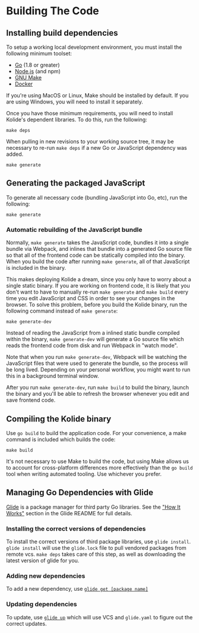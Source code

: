 Building The Code
=================

## Installing build dependencies

To setup a working local development environment, you must install the following minimum toolset:

* [Go](https://golang.org/dl/) (1.8 or greater)
* [Node.js](https://nodejs.org/en/download/current/) (and npm)
* [GNU Make](https://www.gnu.org/software/make/)
* [Docker](https://www.docker.com/products/overview#/install_the_platform)


If you're using MacOS or Linux, Make should be installed by default. If you are using Windows, you will need to install it separately.

Once you have those minimum requirements, you will need to install Kolide's dependent libraries. To do this, run the following:

```
make deps
```

When pulling in new revisions to your working source tree, it may be necessary to re-run `make deps` if a new Go or JavaScript dependency was added.


```
make generate
```

## Generating the packaged JavaScript

To generate all necessary code (bundling JavaScript into Go, etc), run the following:

```
make generate
```

### Automatic rebuilding of the JavaScript bundle

Normally, `make generate` takes the JavaScript code, bundles it into a single bundle via Webpack, and inlines that bundle into a generated Go source file so that all of the frontend code can be statically compiled into the binary. When you build the code after running `make generate`, all of that JavaScript is included in the binary.

This makes deploying Kolide a dream, since you only have to worry about a single static binary. If you are working on frontend code, it is likely that you don't want to have to manually re-run `make generate` and `make build` every time you edit JavaScript and CSS in order to see your changes in the browser. To solve this problem, before you build the Kolide binary, run the following command instead of `make generate`:

```
make generate-dev
```

Instead of reading the JavaScript from a inlined static bundle compiled within the binary, `make generate-dev` will generate a Go source file which reads the frontend code from disk and run Webpack in "watch mode".

Note that when you run `make generate-dev`, Webpack will be watching the JavaScript files that were used to generate the bundle, so the process will be long lived. Depending on your personal workflow, you might want to run this in a background terminal window.

After you run `make generate-dev`, run `make build` to build the binary, launch the binary and you'll be able to refresh the browser whenever you edit and save frontend code.

## Compiling the Kolide binary

Use `go build` to build the application code. For your convenience, a make command is included which builds the code:

```
make build
```

It's not necessary to use Make to build the code, but using Make allows us to account for cross-platform differences more effectively than the `go build` tool when writing automated tooling. Use whichever you prefer.

## Managing Go Dependencies with Glide

[Glide](https://github.com/Masterminds/glide#glide-vendor-package-management-for-golang) is a package manager for third party Go libraries. See the ["How It Works"](https://github.com/Masterminds/glide#how-it-works) section in the Glide README for full details.

### Installing the correct versions of dependencies

To install the correct versions of third package libraries, use `glide install`. `glide install` will  use the `glide.lock` file to pull vendored packages from remote vcs.  `make deps` takes care of this step, as well as downloading the latest version of glide for you.

### Adding new dependencies

To add a new dependency, use [`glide get [package name]`](https://github.com/Masterminds/glide#glide-get-package-name)

### Updating dependencies

To update, use [`glide up`](https://github.com/Masterminds/glide#glide-update-aliased-to-up) which will use VCS and `glide.yaml` to figure out the correct updates.
